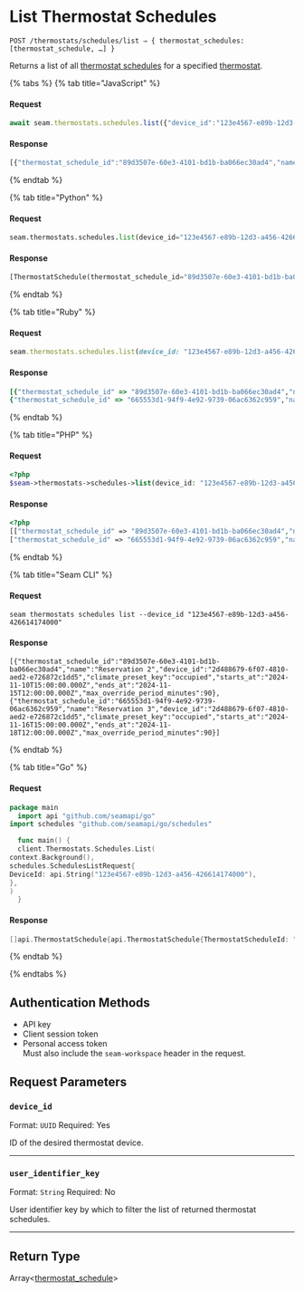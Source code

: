 # List Thermostat Schedules

```
POST /thermostats/schedules/list ⇒ { thermostat_schedules: [thermostat_schedule, …] }
```

Returns a list of all [thermostat schedules](../../../capability-guides/thermostats/creating-and-managing-thermostat-schedules.md) for a specified [thermostat](https://docs.seam.co/latest/capability-guides/thermostats).

{% tabs %}
{% tab title="JavaScript" %}
#### Request

```javascript
await seam.thermostats.schedules.list({"device_id":"123e4567-e89b-12d3-a456-426614174000"})
```

#### Response

```javascript
[{"thermostat_schedule_id":"89d3507e-60e3-4101-bd1b-ba066ec30ad4","name":"Reservation 2","device_id":"2d488679-6f07-4810-aed2-e726872c1dd5","climate_preset_key":"occupied","starts_at":"2024-11-10T15:00:00.000Z","ends_at":"2024-11-15T12:00:00.000Z","max_override_period_minutes":90},{"thermostat_schedule_id":"665553d1-94f9-4e92-9739-06ac6362c959","name":"Reservation 3","device_id":"2d488679-6f07-4810-aed2-e726872c1dd5","climate_preset_key":"occupied","starts_at":"2024-11-16T15:00:00.000Z","ends_at":"2024-11-18T12:00:00.000Z","max_override_period_minutes":90}]
```
{% endtab %}

{% tab title="Python" %}
#### Request

```python
seam.thermostats.schedules.list(device_id="123e4567-e89b-12d3-a456-426614174000")
```

#### Response

```python
[ThermostatSchedule(thermostat_schedule_id="89d3507e-60e3-4101-bd1b-ba066ec30ad4", name="Reservation 2", device_id="2d488679-6f07-4810-aed2-e726872c1dd5", climate_preset_key="occupied", starts_at="2024-11-10T15:00:00.000Z", ends_at="2024-11-15T12:00:00.000Z", max_override_period_minutes=90), ThermostatSchedule(thermostat_schedule_id="665553d1-94f9-4e92-9739-06ac6362c959", name="Reservation 3", device_id="2d488679-6f07-4810-aed2-e726872c1dd5", climate_preset_key="occupied", starts_at="2024-11-16T15:00:00.000Z", ends_at="2024-11-18T12:00:00.000Z", max_override_period_minutes=90)]
```
{% endtab %}

{% tab title="Ruby" %}
#### Request

```ruby
seam.thermostats.schedules.list(device_id: "123e4567-e89b-12d3-a456-426614174000")
```

#### Response

```ruby
[{"thermostat_schedule_id" => "89d3507e-60e3-4101-bd1b-ba066ec30ad4","name" => "Reservation 2","device_id" => "2d488679-6f07-4810-aed2-e726872c1dd5","climate_preset_key" => "occupied","starts_at" => "2024-11-10T15:00:00.000Z","ends_at" => "2024-11-15T12:00:00.000Z","max_override_period_minutes" => 90},
{"thermostat_schedule_id" => "665553d1-94f9-4e92-9739-06ac6362c959","name" => "Reservation 3","device_id" => "2d488679-6f07-4810-aed2-e726872c1dd5","climate_preset_key" => "occupied","starts_at" => "2024-11-16T15:00:00.000Z","ends_at" => "2024-11-18T12:00:00.000Z","max_override_period_minutes" => 90}]
```
{% endtab %}

{% tab title="PHP" %}
#### Request

```php
<?php
$seam->thermostats->schedules->list(device_id: "123e4567-e89b-12d3-a456-426614174000")
```

#### Response

```php
<?php
[["thermostat_schedule_id" => "89d3507e-60e3-4101-bd1b-ba066ec30ad4","name" => "Reservation 2","device_id" => "2d488679-6f07-4810-aed2-e726872c1dd5","climate_preset_key" => "occupied","starts_at" => "2024-11-10T15:00:00.000Z","ends_at" => "2024-11-15T12:00:00.000Z","max_override_period_minutes" => 90],
["thermostat_schedule_id" => "665553d1-94f9-4e92-9739-06ac6362c959","name" => "Reservation 3","device_id" => "2d488679-6f07-4810-aed2-e726872c1dd5","climate_preset_key" => "occupied","starts_at" => "2024-11-16T15:00:00.000Z","ends_at" => "2024-11-18T12:00:00.000Z","max_override_period_minutes" => 90]]
```
{% endtab %}

{% tab title="Seam CLI" %}
#### Request

```seam_cli
seam thermostats schedules list --device_id "123e4567-e89b-12d3-a456-426614174000"
```

#### Response

```seam_cli
[{"thermostat_schedule_id":"89d3507e-60e3-4101-bd1b-ba066ec30ad4","name":"Reservation 2","device_id":"2d488679-6f07-4810-aed2-e726872c1dd5","climate_preset_key":"occupied","starts_at":"2024-11-10T15:00:00.000Z","ends_at":"2024-11-15T12:00:00.000Z","max_override_period_minutes":90},{"thermostat_schedule_id":"665553d1-94f9-4e92-9739-06ac6362c959","name":"Reservation 3","device_id":"2d488679-6f07-4810-aed2-e726872c1dd5","climate_preset_key":"occupied","starts_at":"2024-11-16T15:00:00.000Z","ends_at":"2024-11-18T12:00:00.000Z","max_override_period_minutes":90}]
```
{% endtab %}

{% tab title="Go" %}
#### Request

```go
package main
  import api "github.com/seamapi/go"
import schedules "github.com/seamapi/go/schedules"

  func main() {
  client.Thermostats.Schedules.List(
context.Background(),
schedules.SchedulesListRequest{
DeviceId: api.String("123e4567-e89b-12d3-a456-426614174000"),
},
)
  }
```

#### Response

```go
[]api.ThermostatSchedule{api.ThermostatSchedule{ThermostatScheduleId: "89d3507e-60e3-4101-bd1b-ba066ec30ad4", Name: "Reservation 2", DeviceId: "2d488679-6f07-4810-aed2-e726872c1dd5", ClimatePresetKey: "occupied", StartsAt: "2024-11-10T15:00:00.000Z", EndsAt: "2024-11-15T12:00:00.000Z", MaxOverridePeriodMinutes: 90}, api.ThermostatSchedule{ThermostatScheduleId: "665553d1-94f9-4e92-9739-06ac6362c959", Name: "Reservation 3", DeviceId: "2d488679-6f07-4810-aed2-e726872c1dd5", ClimatePresetKey: "occupied", StartsAt: "2024-11-16T15:00:00.000Z", EndsAt: "2024-11-18T12:00:00.000Z", MaxOverridePeriodMinutes: 90}}
```
{% endtab %}

{% endtabs %}

## Authentication Methods

- API key
- Client session token
- Personal access token
  <br>Must also include the `seam-workspace` header in the request.

## Request Parameters

### `device_id`

Format: `UUID`
Required: Yes

ID of the desired thermostat device.

***

### `user_identifier_key`

Format: `String`
Required: No

User identifier key by which to filter the list of returned thermostat schedules.

***

## Return Type

Array<[thermostat\_schedule](./)>
